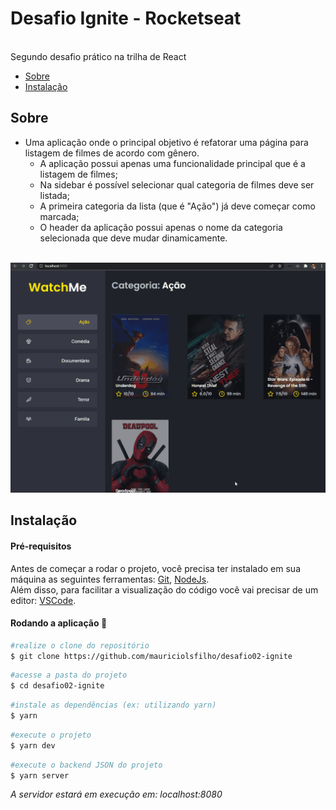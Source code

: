 # Desafio Ignite - Rocketseat
<br>
Segundo desafio prático na trilha de React

* [Sobre](#sobre)
* [Instalação](#instalação)


## Sobre
 * Uma aplicação onde o principal objetivo é refatorar uma página para listagem de filmes de acordo com gênero.
    - A aplicação possui apenas uma funcionalidade principal que é a listagem de filmes;
    - Na sidebar é possível selecionar qual categoria de filmes deve ser listada;
    - A primeira categoria da lista (que é "Ação") já deve começar como marcada;
    - O header da aplicação possui apenas o nome da categoria selecionada que deve mudar dinamicamente.
<br>
<img alt="gif-desafio" name="desafio-ignite-02" src="./public/ignite_desafio2.gif" />

## Instalação

#### Pré-requisitos
Antes de começar a rodar o projeto, você precisa ter instalado em sua máquina as seguintes ferramentas: 
[Git](https://git-scm.com/), [NodeJs](https://nodejs.org/en/).<br>
Além disso, para facilitar a visualização do código você vai precisar de um editor: [VSCode](https://code.visualstudio.com/).

#### Rodando a aplicação 🚀


```bash
#realize o clone do repositório
$ git clone https://github.com/mauriciolsfilho/desafio02-ignite
```
```bash
#acesse a pasta do projeto
$ cd desafio02-ignite
```
```bash 
#instale as dependências (ex: utilizando yarn)
$ yarn
```
```bash 
#execute o projeto
$ yarn dev
```
```bash 
#execute o backend JSON do projeto
$ yarn server
```
_A servidor estará em execução em: localhost:8080_

